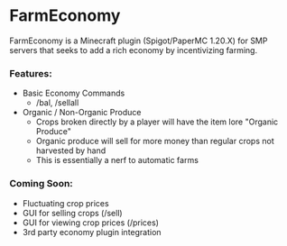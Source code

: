 # FarmEconomy

FarmEconomy is a Minecraft plugin (Spigot/PaperMC 1.20.X) for SMP servers that seeks to add a rich economy by incentivizing farming.

### Features:
- Basic Economy Commands
  - /bal, /sellall
- Organic / Non-Organic Produce
  - Crops broken directly by a player will have the item lore "Organic Produce"
  - Organic produce will sell for more money than regular crops not harvested by hand
  - This is essentially a nerf to automatic farms
 
### Coming Soon:
- Fluctuating crop prices
- GUI for selling crops (/sell)
- GUI for viewing crop prices (/prices)
- 3rd party economy plugin integration
